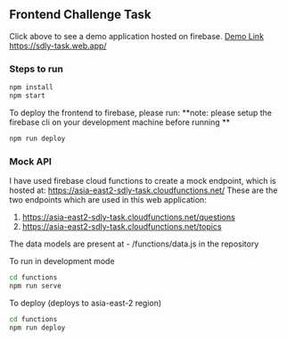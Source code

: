 ## Frontend Challenge Task

Click above to see a demo application hosted on firebase.
[Demo Link](https://sdly-task.web.app/)
https://sdly-task.web.app/

### Steps to run

```bash
npm install
npm start
```

To deploy the frontend to firebase, please run:
**note: please setup the firebase cli on your development machine before running
**

```bash
npm run deploy
```

### Mock API

I have used firebase cloud functions to create a mock endpoint, which is hosted at:
https://asia-east2-sdly-task.cloudfunctions.net/
These are the two endpoints which are used in this web application:

1. https://asia-east2-sdly-task.cloudfunctions.net/questions
1. https://asia-east2-sdly-task.cloudfunctions.net/topics

The data models are present at -
/functions/data.js in the repository

To run in development mode

```bash
cd functions
npm run serve
```

To deploy (deploys to asia-east-2 region)

```bash
cd functions
npm run deploy
```

